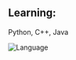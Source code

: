 ## Learning:  
Python, C++, Java

![Language](https://github-readme-stats.vercel.app/api/top-langs/?username=t-haruki122&layout=compact)
